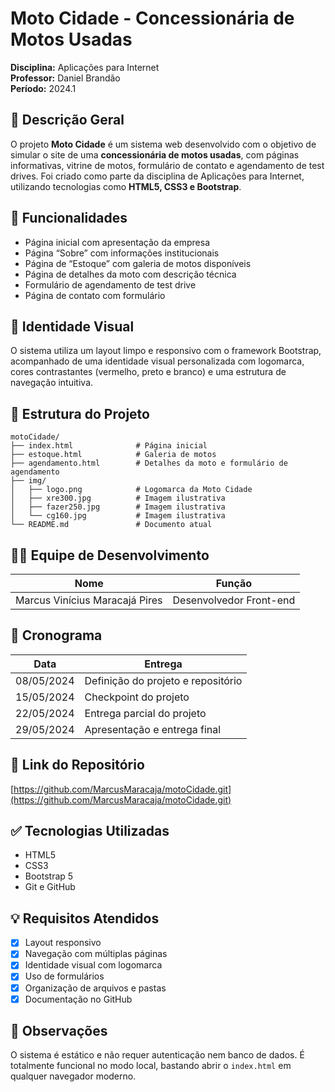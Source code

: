 # Moto Cidade - Concessionária de Motos Usadas

**Disciplina:** Aplicações para Internet  
**Professor:** Daniel Brandão  
**Período:** 2024.1

## 📌 Descrição Geral

O projeto **Moto Cidade** é um sistema web desenvolvido com o objetivo de simular o site de uma **concessionária de motos usadas**, com páginas informativas, vitrine de motos, formulário de contato e agendamento de test drives. Foi criado como parte da disciplina de Aplicações para Internet, utilizando tecnologias como **HTML5, CSS3 e Bootstrap**.

## 🚀 Funcionalidades

- Página inicial com apresentação da empresa
- Página “Sobre” com informações institucionais
- Página de “Estoque” com galeria de motos disponíveis
- Página de detalhes da moto com descrição técnica
- Formulário de agendamento de test drive
- Página de contato com formulário

## 🎨 Identidade Visual

O sistema utiliza um layout limpo e responsivo com o framework Bootstrap, acompanhado de uma identidade visual personalizada com logomarca, cores contrastantes (vermelho, preto e branco) e uma estrutura de navegação intuitiva.

## 🧩 Estrutura do Projeto

```text
motoCidade/
├── index.html              # Página inicial
├── estoque.html            # Galeria de motos
├── agendamento.html        # Detalhes da moto e formulário de agendamento
├── img/
│   ├── logo.png            # Logomarca da Moto Cidade
│   ├── xre300.jpg          # Imagem ilustrativa
│   ├── fazer250.jpg        # Imagem ilustrativa
│   └── cg160.jpg           # Imagem ilustrativa
└── README.md               # Documento atual
```

## 👨‍💻 Equipe de Desenvolvimento

| Nome                           | Função                 |
|--------------------------------|------------------------|
| Marcus Vinícius Maracajá Pires| Desenvolvedor Front-end |

## 📅 Cronograma

| Data       | Entrega                                     |
|------------|---------------------------------------------|
| 08/05/2024 | Definição do projeto e repositório          |
| 15/05/2024 | Checkpoint do projeto                       |
| 22/05/2024 | Entrega parcial do projeto                  |
| 29/05/2024 | Apresentação e entrega final                |

## 📎 Link do Repositório

[https://github.com/MarcusMaracaja/motoCidade.git](https://github.com/MarcusMaracaja/motoCidade.git)

## ✅ Tecnologias Utilizadas

- HTML5
- CSS3
- Bootstrap 5
- Git e GitHub

## 💡 Requisitos Atendidos

- [x] Layout responsivo
- [x] Navegação com múltiplas páginas
- [x] Identidade visual com logomarca
- [x] Uso de formulários
- [x] Organização de arquivos e pastas
- [x] Documentação no GitHub

## 🧾 Observações

O sistema é estático e não requer autenticação nem banco de dados. É totalmente funcional no modo local, bastando abrir o `index.html` em qualquer navegador moderno.
